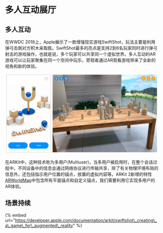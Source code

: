 # 多人互动展厅

## 多人互动

在WWDC 2018上，Apple展示了一款增强现实游戏SwiftShot，玩法主要是利用弹弓击倒对方积木来取胜。SwiftShot最多的亮点是支持2到6名玩家同时进行弹弓射击的游戏操作，也就是说，多个玩家可以共享同一个虚拟世界。多人互动的AR游戏可以让玩家聚集在同一个空间中玩乐，旁观者通过AR观看游戏带来了全新的视角和新的体验。

![SwiftShot](.gitbook/assets/image%20%2823%29.png)

在ARKit中，这种技术称为多用户\(Multiuser\)，当多用户被启用时，在整个会话过程中，不同设备中的信息会通过网络协议进行传输共享，除了有关物理环境布局的信息外，还包括指示用户位置的锚点，放置的虚拟内容等。ARKit 2新增的特性[ARWorldMap](https://developer.apple.com/documentation/arkit/arworldmap)中包含所有平面锚点和自定义锚点，我们需要利用它实现多用户的AR体验。



## 场景持续



{% embed url="https://developer.apple.com/documentation/arkit/swiftshot\_creating\_a\_game\_for\_augmented\_reality" %}



